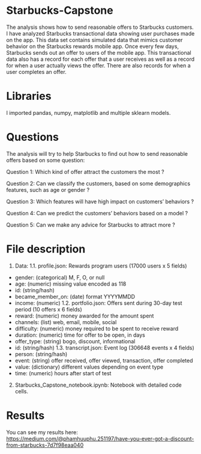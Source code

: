 # Starbucks-Capstone
The analysis shows how to send reasonable offers to Starbucks customers. I have analyzed Starbucks transactional data showing user purchases made on the app. This data set contains simulated data that mimics customer behavior on the Starbucks rewards mobile app. Once every few days, Starbucks sends out an offer to users of the mobile app. This transactional data also has a record for each offer that a user receives as well as a record for when a user actually views the offer. There are also records for when a user completes an offer.
# Libraries
I imported pandas, numpy, matplotlib and multiple sklearn models.
# Questions
The analysis will try to help Starbucks to find out how to send reasonable offers based on some question:

Question 1: Which kind of offer attract the customers the most ?

Question 2: Can we classify the customers, based on some demographics features, such as age or gender ?

Question 3: Which features will have high impact on customers’ behaviors ?

Question 4: Can we predict the customers’ behaviors based on a model ?

Question 5: Can we make any advice for Starbucks to attract more ?

# File description
1. Data:
1.1. profile.json: Rewards program users (17000 users x 5 fields)
+ gender: (categorical) M, F, O, or null
+ age: (numeric) missing value encoded as 118
+ id: (string/hash)
+ became_member_on: (date) format YYYYMMDD
+ income: (numeric)
1.2. portfolio.json: Offers sent during 30-day test period (10 offers x 6 fields)
+ reward: (numeric) money awarded for the amount spent
+ channels: (list) web, email, mobile, social
+ difficulty: (numeric) money required to be spent to receive reward
+ duration: (numeric) time for offer to be open, in days
+ offer_type: (string) bogo, discount, informational
+ id: (string/hash)
1.3. transcript.json: Event log (306648 events x 4 fields)
+ person: (string/hash)
+ event: (string) offer received, offer viewed, transaction, offer completed
+ value: (dictionary) different values depending on event type
+ time: (numeric) hours after start of test
2. Starbucks_Capstone_notebook.ipynb: Notebook with detailed code cells.
# Results
You can see my results here: https://medium.com/@phamhuuphu.251197/have-you-ever-got-a-discount-from-starbucks-7d7f98eaa040
